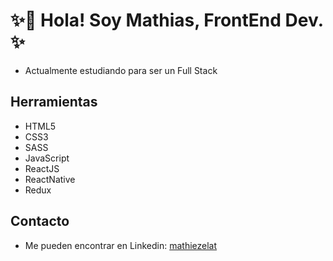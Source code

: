 
# ✨👋 Hola! Soy Mathias, FrontEnd Dev. ✨

* Actualmente estudiando para ser un Full Stack 

## Herramientas 

* HTML5
* CSS3
* SASS
* JavaScript
* ReactJS
* ReactNative
* Redux


  

## Contacto
- Me pueden encontrar en Linkedin: [mathiezelat](https://www.linkedin.com/in/mathiezelat/)

  
